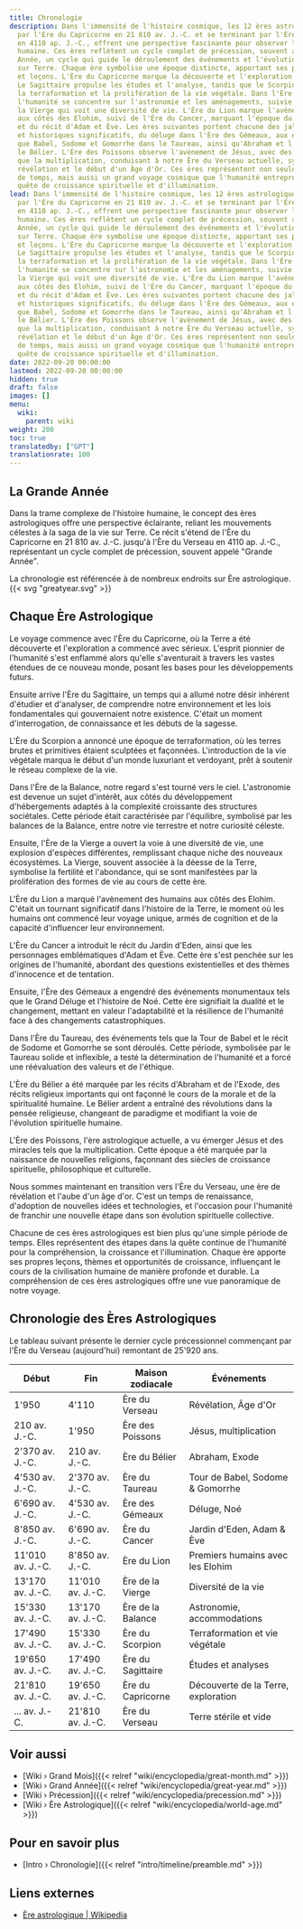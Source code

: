 ```yaml
---
title: Chronologie
description: Dans l'immensité de l'histoire cosmique, les 12 ères astrologiques, commençant
  par l'Ère du Capricorne en 21 810 av. J.-C. et se terminant par l'Ère du Verseau
  en 4110 ap. J.-C., offrent une perspective fascinante pour observer la civilisation
  humaine. Ces ères reflètent un cycle complet de précession, souvent appelé Grande
  Année, un cycle qui guide le déroulement des événements et l'évolution de la conscience
  sur Terre. Chaque ère symbolise une époque distincte, apportant ses propres thèmes
  et leçons. L'Ère du Capricorne marque la découverte et l'exploration de la Terre.
  Le Sagittaire propulse les études et l'analyse, tandis que le Scorpion engendre
  la terraformation et la prolifération de la vie végétale. Dans l'Ère de la Balance,
  l'humanité se concentre sur l'astronomie et les aménagements, suivie de l'Ère de
  la Vierge qui voit une diversité de vie. L'Ère du Lion marque l'avènement des humains
  aux côtés des Elohim, suivi de l'Ère du Cancer, marquant l'époque du Jardin d'Eden
  et du récit d'Adam et Ève. Les ères suivantes portent chacune des jalons religieux
  et historiques significatifs, du déluge dans l'Ère des Gémeaux, aux événements tels
  que Babel, Sodome et Gomorrhe dans le Taureau, ainsi qu'Abraham et l'Exode dans
  le Bélier. L'Ère des Poissons observe l'avènement de Jésus, avec des miracles tels
  que la multiplication, conduisant à notre Ère du Verseau actuelle, symbolisant la
  révélation et le début d'un Âge d'Or. Ces ères représentent non seulement des périodes
  de temps, mais aussi un grand voyage cosmique que l'humanité entreprend dans sa
  quête de croissance spirituelle et d'illumination.
lead: Dans l'immensité de l'histoire cosmique, les 12 ères astrologiques, commençant
  par l'Ère du Capricorne en 21 810 av. J.-C. et se terminant par l'Ère du Verseau
  en 4110 ap. J.-C., offrent une perspective fascinante pour observer la civilisation
  humaine. Ces ères reflètent un cycle complet de précession, souvent appelé Grande
  Année, un cycle qui guide le déroulement des événements et l'évolution de la conscience
  sur Terre. Chaque ère symbolise une époque distincte, apportant ses propres thèmes
  et leçons. L'Ère du Capricorne marque la découverte et l'exploration de la Terre.
  Le Sagittaire propulse les études et l'analyse, tandis que le Scorpion engendre
  la terraformation et la prolifération de la vie végétale. Dans l'Ère de la Balance,
  l'humanité se concentre sur l'astronomie et les aménagements, suivie de l'Ère de
  la Vierge qui voit une diversité de vie. L'Ère du Lion marque l'avènement des humains
  aux côtés des Elohim, suivi de l'Ère du Cancer, marquant l'époque du Jardin d'Eden
  et du récit d'Adam et Ève. Les ères suivantes portent chacune des jalons religieux
  et historiques significatifs, du déluge dans l'Ère des Gémeaux, aux événements tels
  que Babel, Sodome et Gomorrhe dans le Taureau, ainsi qu'Abraham et l'Exode dans
  le Bélier. L'Ère des Poissons observe l'avènement de Jésus, avec des miracles tels
  que la multiplication, conduisant à notre Ère du Verseau actuelle, symbolisant la
  révélation et le début d'un Âge d'Or. Ces ères représentent non seulement des périodes
  de temps, mais aussi un grand voyage cosmique que l'humanité entreprend dans sa
  quête de croissance spirituelle et d'illumination.
date: 2022-09-20 00:00:00
lastmod: 2022-09-20 00:00:00
hidden: true
draft: false
images: []
menu:
  wiki:
    parent: wiki
weight: 200
toc: true
translatedby: ["GPT"]
translationrate: 100
---
```


## La Grande Année

Dans la trame complexe de l'histoire humaine, le concept des ères astrologiques offre une perspective éclairante, reliant les mouvements célestes à la saga de la vie sur Terre. Ce récit s'étend de l'Ère du Capricorne en 21 810 av. J.-C. jusqu'à l'Ère du Verseau en 4110 ap. J.-C., représentant un cycle complet de précession, souvent appelé "Grande Année".

La chronologie est référencée à de nombreux endroits sur Ère astrologique. {{< svg "greatyear.svg" >}}

## Chaque Ère Astrologique

Le voyage commence avec l'Ère du Capricorne, où la Terre a été découverte et l'exploration a commencé avec sérieux. L'esprit pionnier de l'humanité s'est enflammé alors qu'elle s'aventurait à travers les vastes étendues de ce nouveau monde, posant les bases pour les développements futurs.

Ensuite arrive l'Ère du Sagittaire, un temps qui a allumé notre désir inhérent d'étudier et d'analyser, de comprendre notre environnement et les lois fondamentales qui gouvernaient notre existence. C'était un moment d'interrogation, de connaissance et les débuts de la sagesse.

L'Ère du Scorpion a annoncé une époque de terraformation, où les terres brutes et primitives étaient sculptées et façonnées. L'introduction de la vie végétale marqua le début d'un monde luxuriant et verdoyant, prêt à soutenir le réseau complexe de la vie.

Dans l'Ère de la Balance, notre regard s'est tourné vers le ciel. L'astronomie est devenue un sujet d'intérêt, aux côtés du développement d'hébergements adaptés à la complexité croissante des structures sociétales. Cette période était caractérisée par l'équilibre, symbolisé par les balances de la Balance, entre notre vie terrestre et notre curiosité céleste.

Ensuite, l'Ère de la Vierge a ouvert la voie à une diversité de vie, une explosion d'espèces différentes, remplissant chaque niche des nouveaux écosystèmes. La Vierge, souvent associée à la déesse de la Terre, symbolise la fertilité et l'abondance, qui se sont manifestées par la prolifération des formes de vie au cours de cette ère.

L'Ère du Lion a marqué l'avènement des humains aux côtés des Elohim. C'était un tournant significatif dans l'histoire de la Terre, le moment où les humains ont commencé leur voyage unique, armés de cognition et de la capacité d'influencer leur environnement.

L'Ère du Cancer a introduit le récit du Jardin d'Eden, ainsi que les personnages emblématiques d'Adam et Ève. Cette ère s'est penchée sur les origines de l'humanité, abordant des questions existentielles et des thèmes d'innocence et de tentation.

Ensuite, l'Ère des Gémeaux a engendré des événements monumentaux tels que le Grand Déluge et l'histoire de Noé. Cette ère signifiait la dualité et le changement, mettant en valeur l'adaptabilité et la résilience de l'humanité face à des changements catastrophiques.

Dans l'Ère du Taureau, des événements tels que la Tour de Babel et le récit de Sodome et Gomorrhe se sont déroulés. Cette période, symbolisée par le Taureau solide et inflexible, a testé la détermination de l'humanité et a forcé une réévaluation des valeurs et de l'éthique.

L'Ère du Bélier a été marquée par les récits d'Abraham et de l'Exode, des récits religieux importants qui ont façonné le cours de la morale et de la spiritualité humaine. Le Bélier ardent a entraîné des révolutions dans la pensée religieuse, changeant de paradigme et modifiant la voie de l'évolution spirituelle humaine.

L'Ère des Poissons, l'ère astrologique actuelle, a vu émerger Jésus et des miracles tels que la multiplication. Cette époque a été marquée par la naissance de nouvelles religions, façonnant des siècles de croissance spirituelle, philosophique et culturelle.

Nous sommes maintenant en transition vers l'Ère du Verseau, une ère de révélation et l'aube d'un âge d'or. C'est un temps de renaissance, d'adoption de nouvelles idées et technologies, et l'occasion pour l'humanité de franchir une nouvelle étape dans son évolution spirituelle collective.

Chacune de ces ères astrologiques est bien plus qu'une simple période de temps. Elles représentent des étapes dans la quête continue de l'humanité pour la compréhension, la croissance et l'illumination. Chaque ère apporte ses propres leçons, thèmes et opportunités de croissance, influençant le cours de la civilisation humaine de manière profonde et durable. La compréhension de ces ères astrologiques offre une vue panoramique de notre voyage.

## Chronologie des Ères Astrologiques

Le tableau suivant présente le dernier cycle précessionnel commençant par l'Ère du Verseau (aujourd'hui) remontant de 25'920 ans.

| Début      | Fin        | Maison zodiacale    | Événements                    |
|------------|------------|---------------------|-------------------------------|
| 1'950      | 4'110      | Ère du Verseau      | Révélation, Âge d'Or          |
| 210 av. J.-C. | 1'950      | Ère des Poissons   | Jésus, multiplication         |
| 2'370 av. J.-C. | 210 av. J.-C. | Ère du Bélier    | Abraham, Exode                |
| 4'530 av. J.-C. | 2'370 av. J.-C. | Ère du Taureau   | Tour de Babel, Sodome & Gomorrhe |
| 6'690 av. J.-C. | 4'530 av. J.-C. | Ère des Gémeaux  | Déluge, Noé                   |
| 8'850 av. J.-C. | 6'690 av. J.-C. | Ère du Cancer     | Jardin d'Eden, Adam & Ève    |
| 11'010 av. J.-C. | 8'850 av. J.-C. | Ère du Lion      | Premiers humains avec les Elohim |
| 13'170 av. J.-C. | 11'010 av. J.-C. | Ère de la Vierge | Diversité de la vie           |
| 15'330 av. J.-C. | 13'170 av. J.-C. | Ère de la Balance | Astronomie, accommodations    |
| 17'490 av. J.-C. | 15'330 av. J.-C. | Ère du Scorpion   | Terraformation et vie végétale |
| 19'650 av. J.-C. | 17'490 av. J.-C. | Ère du Sagittaire | Études et analyses            |
| 21'810 av. J.-C. | 19'650 av. J.-C. | Ère du Capricorne | Découverte de la Terre, exploration |
| ... av. J.-C. | 21'810 av. J.-C. | Ère du Verseau   | Terre stérile et vide         |

## Voir aussi

- [Wiki › Grand Mois]({{< relref "wiki/encyclopedia/great-month.md" >}})
- [Wiki › Grand Année]({{< relref "wiki/encyclopedia/great-year.md" >}})
- [Wiki › Précession]({{< relref "wiki/encyclopedia/precession.md" >}})
- [Wiki › Ère Astrologique]({{< relref "wiki/encyclopedia/world-age.md" >}})

## Pour en savoir plus

- [Intro › Chronologie]({{< relref "intro/timeline/preamble.md" >}})

## Liens externes

- [Ère astrologique | Wikipedia](https://fr.wikipedia.org/wiki/%C3%88re_astrologique)
